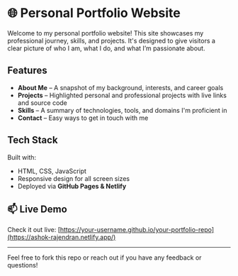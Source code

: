 # 🌐 Personal Portfolio Website

Welcome to my personal portfolio website! This site showcases my professional journey, skills, and projects. It's designed to give visitors a clear picture of who I am, what I do, and what I’m passionate about. 

## Features

- **About Me** – A snapshot of my background, interests, and career goals  
- **Projects** – Highlighted personal and professional projects with live links and source code  
- **Skills** – A summary of technologies, tools, and domains I'm proficient in  
- **Contact** – Easy ways to get in touch with me  

## Tech Stack

Built with:
- HTML, CSS, JavaScript <!-- Replace with React, Tailwind, etc. if applicable -->
- Responsive design for all screen sizes
- Deployed via **GitHub Pages & Netlify**

## 📫 Live Demo

Check it out live: [https://your-username.github.io/your-portfolio-repo](https://ashok-rajendran.netlify.app/)

---

Feel free to fork this repo or reach out if you have any feedback or questions!
